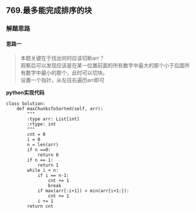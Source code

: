 ## 769.最多能完成排序的块
### 解题思路
#### 思路一

> 本题关键在于找出何时应该切断arr？  
观察后可以发现应该是在某一位置前面的所有数字中最大的那个小于后面所有数字中最小的那个，此时可以切块。  
设置一个指针，从左往右遍历arr即可

**python实现代码**
```
class Solution:
    def maxChunksToSorted(self, arr):
        """
        :type arr: List[int]
        :rtype: int
        """
        cnt = 0
        i = 0
        n = len(arr)
        if n ==0: 
            return 0
        if n == 1: 
            return 1
        while i < n:
            if i == n-1:
                cnt += 1
                break
            if max(arr[:i+1]) < min(arr[i+1:]):
                cnt += 1
            i += 1
        return cnt
```

